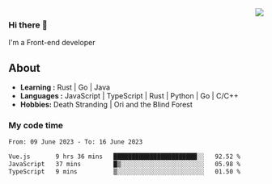 <img align='right' src="https://github-readme-stats.vercel.app/api?username=strugglebak&show_icons=true">

### Hi there 👋

I'm a Front-end developer

## About

-  **Learning :** Rust | Go | Java
-  **Languages :** JavaScript | TypeScript | Rust | Python | Go | C/C++
-  **Hobbies:** Death Stranding | Ori and the Blind Forest

### My code time

<!--START_SECTION:waka-->

```txt
From: 09 June 2023 - To: 16 June 2023

Vue.js       9 hrs 36 mins   ███████████████████████░░   92.52 %
JavaScript   37 mins         █▒░░░░░░░░░░░░░░░░░░░░░░░   05.98 %
TypeScript   9 mins          ▒░░░░░░░░░░░░░░░░░░░░░░░░   01.50 %
```

<!--END_SECTION:waka-->
